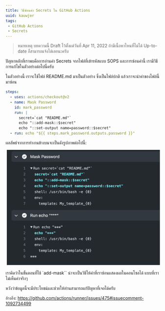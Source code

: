 ```yaml
---
title: วิธีซ่อนค่า Secrets ใน GitHub Actions
uuid: kauwjer
tags:
 - GitHub Actions
 - Secrets
---
```


> หมายเหตุ บทความนี้ Draft ไว้ตั้งแต่วันที่ Apr 11, 2022 ถ้ามีเนื้อหาไหนที่ไม่ได้ Up-to-date ก็สามารถแจ้งได้เลยนะครับ

ปัญหาหลักที่เราพบคือการอ่านค่า Secrets จากไฟล์ที่เข้ารหัสแบบ SOPS และการซ่อนค่านี้ เรามีวิธีการแก้ไขในตัวอย่างต่อไปนี้ครับ

ในตัวอย่างนี้ เราจะใช้ไฟล์ README.md มาเป็นตัวอย่าง ซึ่งเป็นไฟล์ปกติ แล้วเราจะนำค่าของไฟล์นี้มาซ่อน

```yml
steps:
  - uses: actions/checkout@v2
  - name: Mask Password
    id: mark_password
    run: |
      secret=`cat "README.md"`
      echo "::add-mask::$secret"
      echo "::set-output name=password::$secret"
  - run: echo "${{ steps.mark_password.outputs.password }}"
```

ผลลัพธ์จากการทำงานข้างบนจะเป็นดังรูปภาพต่อไปนี้:

![image](screenshot.png)

เราคิดว่าในขั้นตอนที่ใช้ `add-mask`` น่าจะเป็นวิธีให้ค่าที่เราซ่อนแสดงผลในคอนโซลได้ แบบที่เราไม่เห็นค่าจริงๆ

หวังว่าข้อมูลนี้จะมีประโยชน์และช่วยให้ท่านสามารถแก้ปัญหาที่เจอได้ครับ

อ้างอิง: https://github.com/actions/runner/issues/475#issuecomment-1092734499
